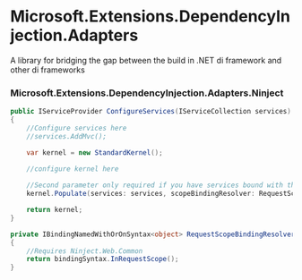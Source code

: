 # Microsoft.Extensions.DependencyInjection.Adapters
A library for bridging the gap between the build in .NET di framework and other di frameworks

### Microsoft.Extensions.DependencyInjection.Adapters.Ninject
```C#
public IServiceProvider ConfigureServices(IServiceCollection services)
{
    //Configure services here
    //services.AddMvc();

    var kernel = new StandardKernel();

    //configure kernel here
   
    //Second parameter only required if you have services bound with the ServiceLifeTime.Scoped
    kernel.Populate(services: services, scopeBindingResolver: RequestScopeBindingResolver);

    return kernel;
}

private IBindingNamedWithOrOnSyntax<object> RequestScopeBindingResolver(ServiceDescriptor serviceDescriptor, IBindingInSyntax<object> bindingSyntax)
{
    //Requires Ninject.Web.Common
    return bindingSyntax.InRequestScope();
}
```
